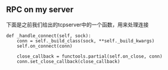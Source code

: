 ## RPC on my server


下面是之前我们给出的tcpserver中的一个函数，用来处理连接
```    
def _handle_connect(self, sock):
    conn = self._build_class(sock, **self._build_kwargs)
    self.on_connect(conn)

    close_callback = functools.partial(self.on_close, conn)
    conn.set_close_callback(close_callback)
```